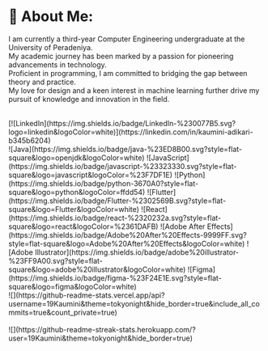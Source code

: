 # 💫 About Me:
I am currently a third-year Computer Engineering undergraduate at the University of Peradeniya.<br>My academic journey has been marked by a passion for pioneering advancements in technology.<br>Proficient in programming, I am committed to bridging the gap between theory and practice.<br>My love for design and a keen interest in machine learning further drive my pursuit of knowledge and innovation in the field.


<br/>
[![LinkedIn](https://img.shields.io/badge/LinkedIn-%230077B5.svg?logo=linkedin&logoColor=white)](https://linkedin.com/in/kaumini-adikari-b345b6204) 

<br/>
![Java](https://img.shields.io/badge/java-%23ED8B00.svg?style=flat-square&logo=openjdk&logoColor=white) ![JavaScript](https://img.shields.io/badge/javascript-%23323330.svg?style=flat-square&logo=javascript&logoColor=%23F7DF1E) ![Python](https://img.shields.io/badge/python-3670A0?style=flat-square&logo=python&logoColor=ffdd54) ![Flutter](https://img.shields.io/badge/Flutter-%2302569B.svg?style=flat-square&logo=Flutter&logoColor=white) ![React](https://img.shields.io/badge/react-%2320232a.svg?style=flat-square&logo=react&logoColor=%2361DAFB) ![Adobe After Effects](https://img.shields.io/badge/Adobe%20After%20Effects-9999FF.svg?style=flat-square&logo=Adobe%20After%20Effects&logoColor=white) ![Adobe Illustrator](https://img.shields.io/badge/adobe%20illustrator-%23FF9A00.svg?style=flat-square&logo=adobe%20illustrator&logoColor=white) ![Figma](https://img.shields.io/badge/figma-%23F24E1E.svg?style=flat-square&logo=figma&logoColor=white)

<br/>
![](https://github-readme-stats.vercel.app/api?username=19Kaumini&theme=tokyonight&hide_border=true&include_all_commits=true&count_private=true)<br/>
<br/>
![](https://github-readme-streak-stats.herokuapp.com/?user=19Kaumini&theme=tokyonight&hide_border=true)<br/>
